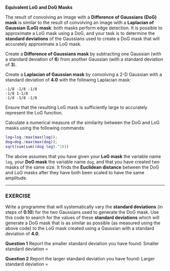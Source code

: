 **Equivalent LoG and DoG Masks**

The result of convolving an image with a **Difference of Gaussians (DoG) mask** is similar to the result of convolving an image with a **Laplacian of Gaussian (LoG) mask**: both masks perform edge detection. It is possible to approximate a LoG mask using a DoG, and your task is to determine the **standard deviations** of the Gaussians used to create a DoG mask that will accurately approximate a LoG mask.

Create a **Difference of Gaussians mask** by subtracting one Gaussian (with a standard deviation of **6**) from another Gaussian (with a standard deviation of **3**).

Create a **Laplacian of Gaussian mask** by convolving a 2-D Gaussian with a standard deviation of **4.0** with the following Laplacian mask:

```
-1/8 -1/8 -1/8
-1/8 1-1/8 
-1/8 -1/8 -1/8
```

Ensure that the resulting LoG mask is sufficiently large to accurately represent the LoG function.

Calculate a numerical measure of the similarity between the DoG and LoG masks using the following commands:
```matlab
log=log./max(max(log));
dog=dog./max(max(dog));
sqrt(sum(sum((dog-log).^2)))
```

The above assumes that you have given your **LoG mask** the variable name `log`, your **DoG mask** the variable name `dog`, and that you have created two masks of the same size. It finds the **Euclidean distance** between the DoG and LoG masks after they have both been scaled to have the same amplitude.

---

### **EXERCISE**

Write a programme that will systematically vary the **standard deviations** (in steps of **0.10**) for the two Gaussians used to generate the DoG mask. Use this code to search for the values of these **standard deviations** which will generate a DoG mask that is as similar as possible (as measured using the above code) to the LoG mask created using a Gaussian with a standard deviation of **4.0**.

**Question 1**
Report the smaller standard deviation you have found:
Smaller standard deviation =

**Question 2**
Report the larger standard deviation you have found:
Larger standard deviation =

